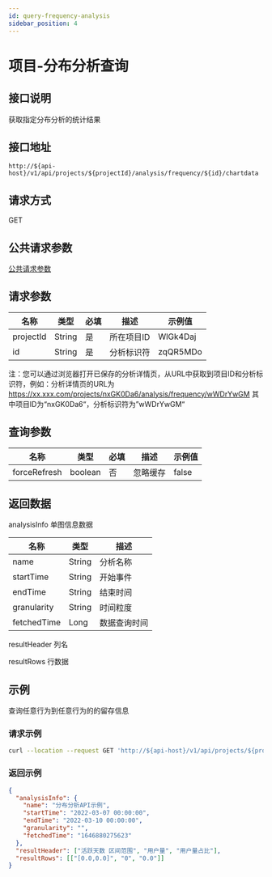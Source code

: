 ```yaml
---
id: query-frequency-analysis
sidebar_position: 4
---
```


# 项目-分布分析查询

## 接口说明

获取指定分布分析的统计结果

## 接口地址

```
http://${api-host}/v1/api/projects/${projectId}/analysis/frequency/${id}/chartdata
```

## 请求方式

GET

## 公共请求参数

[公共请求参数](../../open-api#公共请求参数)

## 请求参数

| 名称      | 类型   | 必填 | 描述                 | 示例值        |
| --------- | ------ | ---- | -------------------- | ------------- |
| projectId  | String | 是   | 所在项目ID | WlGk4Daj |
| id | String | 是   | 分析标识符 | zqQR5MDo |

注：您可以通过浏览器打开已保存的分析详情页，从URL中获取到项目ID和分析标识符，例如：分析详情页的URL为 https://xx.xxx.com/projects/nxGK0Da6/analysis/frequency/wWDrYwGM
其中项目ID为“nxGK0Da6“，分析标识符为”wWDrYwGM“

## 查询参数

| 名称         | 类型    | 必填 | 描述     | 示例值 |
| ------------ | ------- | ---- | -------- | ------ |
| forceRefresh | boolean | 否   | 忽略缓存 | false  |

## 返回数据

analysisInfo 单图信息数据

| **名称**    | **类型** | **描述**     |
| ----------- | -------- | ------------ |
| name        | String   | 分析名称     |
| startTime   | String   | 开始事件     |
| endTime     | String   | 结束时间     |
| granularity | String   | 时间粒度     |
| fetchedTime | Long     | 数据查询时间 |

resultHeader 列名

resultRows 行数据

## 示例

查询任意行为到任意行为的的留存信息

### 请求示例

```bash
curl --location --request GET 'http://${api-host}/v1/api/projects/${projectId}/analysis/frequency/${id}/chartdata?forceRefresh=false' \ --header 'Authorization: Bearer bbe40b12-96a5-459d-819d-feea0d9f85b5'
```

### 返回示例

```json
{
  "analysisInfo": {
    "name": "分布分析API示例",
    "startTime": "2022-03-07 00:00:00",
    "endTime": "2022-03-10 00:00:00",
    "granularity": "",
    "fetchedTime": "1646880275623"
  },
  "resultHeader": ["活跃天数 区间范围", "用户量", "用户量占比"],
  "resultRows": [["[0.0,0.0]", "0", "0.0"]]
}
```
